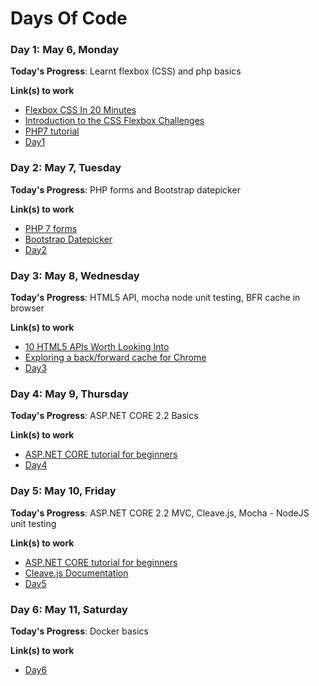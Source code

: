 # Days Of Code

### Day 1: May 6, Monday

**Today's Progress**: Learnt flexbox (CSS) and php basics

**Link(s) to work**
* [Flexbox CSS In 20 Minutes
](https://www.youtube.com/watch?v=JJSoEo8JSnc)
* [Introduction to the CSS Flexbox Challenges](https://learn.freecodecamp.org/responsive-web-design/css-flexbox/)
* [PHP7 tutorial](https://www.w3schools.com/php7)
* [Day1](/Day1)

### Day 2: May 7, Tuesday

**Today's Progress**: PHP forms and Bootstrap datepicker

**Link(s) to work**
* [PHP 7 forms](https://www.w3schools.com/php7/php7_form_validation.asp)
* [Bootstrap Datepicker](https://bootstrap-datepicker.readthedocs.io/en/latest/)
* [Day2](/Day2)

### Day 3: May 8, Wednesday

**Today's Progress**: HTML5 API, mocha node unit testing, BFR cache in browser

**Link(s) to work**
* [10 HTML5 APIs Worth Looking Into](https://www.sitepoint.com/10-html5-apis-worth-looking/)
* [Exploring a back/forward cache for Chrome](https://developers.google.com/web/updates/2019/02/back-forward-cache)
* [Day3](/Day3)

### Day 4: May 9, Thursday

**Today's Progress**: ASP.NET CORE 2.2 Basics

**Link(s) to work**
* [ASP.NET CORE tutorial for beginners](https://www.youtube.com/playlist?list=PL6n9fhu94yhVkdrusLaQsfERmL_Jh4XmU)
* [Day4](/Day4)

### Day 5: May 10, Friday

**Today's Progress**: ASP.NET CORE 2.2 MVC, Cleave.js, Mocha - NodeJS unit testing

**Link(s) to work**
* [ASP.NET CORE tutorial for beginners](https://www.youtube.com/playlist?list=PL6n9fhu94yhVkdrusLaQsfERmL_Jh4XmU)
* [Cleave.js Documentation](https://nosir.github.io/cleave.js/)
* [Day5](/Day5)

### Day 6: May 11, Saturday

**Today's Progress**: Docker basics

**Link(s) to work**
* [Day6](/Day6)